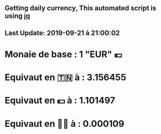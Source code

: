 ## Getting daily currency, This automated script is using [jq](https://stedolan.github.io/jq/)
## Last Update:  2019-09-21 à 21:00:02
 # Monaie de base : 1 "EUR" 💶 
 # Equivaut en 🇹🇳 à :  3.156455 
 # Equivaut en 💵 à : 1.101497
 # Equivaut en 🐱‍💻 à :  0.000109
